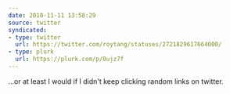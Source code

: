 ```yaml
---
date: 2010-11-11 13:58:29
source: twitter
syndicated:
- type: twitter
  url: https://twitter.com/roytang/statuses/2721829617664000/
- type: plurk
  url: https://plurk.com/p/8ujz7f
---
```


...or at least I would if I didn't keep clicking random links on twitter.